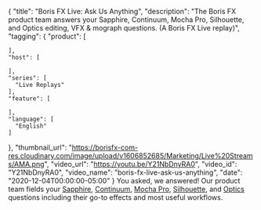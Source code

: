{
  "title": "Boris FX Live: Ask Us Anything",
  "description": "The Boris FX product team answers your Sapphire, Continuum, Mocha Pro, Silhouette, and Optics editing, VFX & mograph questions. (A Boris FX Live replay)",
  "tagging": {
    "product": [

    ],
    "host": [

    ],
    "series": [
      "Live Replays"
    ],
    "feature": [

    ],
    "language": [
      "English"
    ]
  },
  "thumbnail_url": "https://borisfx-com-res.cloudinary.com/image/upload/v1606852685/Marketing/Live%20Streams/AMA.png",
  "video_url": "https://youtu.be/Y21NbDnyRA0",
  "video_id": "Y21NbDnyRA0",
  "video_name": "boris-fx-live-ask-us-anything",
  "date": "2020-12-04T00:00:00-05:00"
}
You asked, we answered! Our product team fields your [Sapphire](https://borisfx.com/products/sapphire/ "Boris FX Sapphire"), [Continuum](https://borisfx.com/products/continuum/ "Boris FX Continuum"), [Mocha Pro](https://borisfx.com/products/mocha-pro/ "Boris FX Mocha Pro"), [Silhouette](https://borisfx.com/products/silhouette/ "Boris FX Silhouette"), and [Optics](https://borisfx.com/products/optics/ "Boris FX Optics") questions including their go-to effects and most useful workflows.
